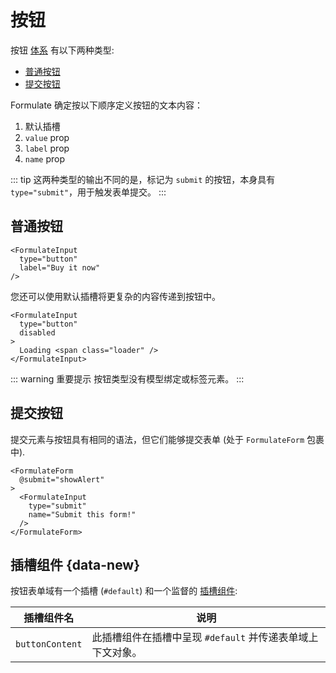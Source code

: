 # 按钮

按钮 [体系](/zh/guide/inputs/custom-inputs/#what-is-a-classification) 有以下两种类型:

- [普通按钮](#button)
- [提交按钮](#submit)

Formulate 确定按以下顺序定义按钮的文本内容：

1. 默认插槽
2. `value` prop
3. `label` prop
4. `name` prop

::: tip
这两种类型的输出不同的是，标记为 `submit` 的按钮，本身具有 `type="submit"`，用于触发表单提交。
:::

## 普通按钮
<div id="button"></div>

```vue
<FormulateInput
  type="button"
  label="Buy it now"
/>
```

<demo-button />

您还可以使用默认插槽将更复杂的内容传递到按钮中。

```vue
<FormulateInput
  type="button"
  disabled
>
  Loading <span class="loader" />
</FormulateInput>
```
<demo-button-2 />

::: warning 重要提示
按钮类型没有模型绑定或标签元素。
:::

## 提交按钮

提交元素与按钮具有相同的语法，但它们能够提交表单 (处于 `FormulateForm` 包裹中).

```vue
<FormulateForm
  @submit="showAlert"
>
  <FormulateInput
    type="submit"
    name="Submit this form!"
  />
</FormulateForm>
```

<demo-input-submit />


## 插槽组件 <Badge text="2.5" /> {data-new}

按钮表单域有一个插槽 (`#default`) 和一个监督的 [插槽组件](/zh/guide/inputs/slots/#slot-components):

插槽组件名 | 说明
---------------|----------------------------------------------------------------
`buttonContent`| 此插槽组件在插槽中呈现 `#default` 并传递表单域上下文对象。
